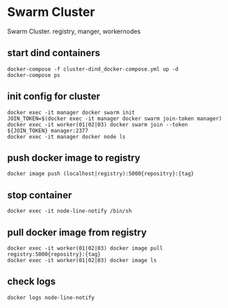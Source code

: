 # Swarm Cluster
Swarm Cluster. registry, manger, workernodes

## start dind containers
```
docker-compose -f cluster-dind_docker-compose.yml up -d
docker-compose ps
```

## init config for cluster
```
docker exec -it manager docker swarm init
JOIN_TOKEN=$(docker exec -it manager docker swarm join-token manager)
docker exec -it worker(01|02|03) docker swarm join --token ${JOIN_TOKEN} manager:2377
docker exec -it manager docker node ls
```

## push docker image to registry
```
docker image push (localhost|registry):5000{repositry}:{tag}
```

## stop container
```
docker exec -it node-line-notify /bin/sh
```

## pull docker image from registry
```
docker exec -it worker(01|02|03) docker image pull registry:5000{repositry}:{tag}
docker exec -it worker(01|02|03) docker image ls
```

## check logs
```
docker logs node-line-notify
```




